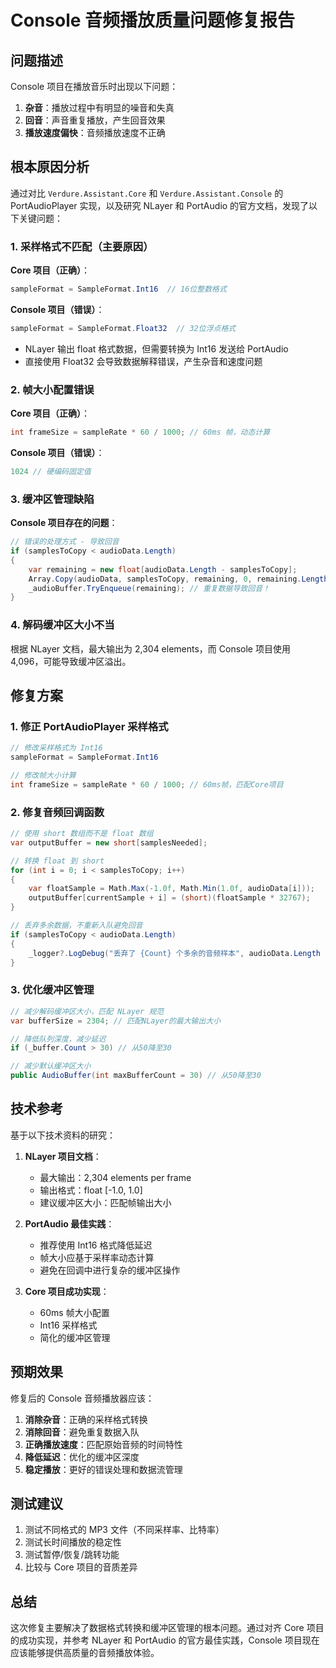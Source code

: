 # Console 音频播放质量问题修复报告

## 问题描述

Console 项目在播放音乐时出现以下问题：
1. **杂音**：播放过程中有明显的噪音和失真
2. **回音**：声音重复播放，产生回音效果
3. **播放速度偏快**：音频播放速度不正确

## 根本原因分析

通过对比 `Verdure.Assistant.Core` 和 `Verdure.Assistant.Console` 的 PortAudioPlayer 实现，以及研究 NLayer 和 PortAudio 的官方文档，发现了以下关键问题：

### 1. 采样格式不匹配（主要原因）

**Core 项目（正确）**：
```csharp
sampleFormat = SampleFormat.Int16  // 16位整数格式
```

**Console 项目（错误）**：
```csharp
sampleFormat = SampleFormat.Float32  // 32位浮点格式
```

- NLayer 输出 float 格式数据，但需要转换为 Int16 发送给 PortAudio
- 直接使用 Float32 会导致数据解释错误，产生杂音和速度问题

### 2. 帧大小配置错误

**Core 项目（正确）**：
```csharp
int frameSize = sampleRate * 60 / 1000; // 60ms 帧，动态计算
```

**Console 项目（错误）**：
```csharp
1024 // 硬编码固定值
```

### 3. 缓冲区管理缺陷

**Console 项目存在的问题**：
```csharp
// 错误的处理方式 - 导致回音
if (samplesToCopy < audioData.Length)
{
    var remaining = new float[audioData.Length - samplesToCopy];
    Array.Copy(audioData, samplesToCopy, remaining, 0, remaining.Length);
    _audioBuffer.TryEnqueue(remaining); // 重复数据导致回音！
}
```

### 4. 解码缓冲区大小不当

根据 NLayer 文档，最大输出为 2,304 elements，而 Console 项目使用 4,096，可能导致缓冲区溢出。

## 修复方案

### 1. 修正 PortAudioPlayer 采样格式

```csharp
// 修改采样格式为 Int16
sampleFormat = SampleFormat.Int16

// 修改帧大小计算
int frameSize = sampleRate * 60 / 1000; // 60ms帧，匹配Core项目
```

### 2. 修复音频回调函数

```csharp
// 使用 short 数组而不是 float 数组
var outputBuffer = new short[samplesNeeded];

// 转换 float 到 short
for (int i = 0; i < samplesToCopy; i++)
{
    var floatSample = Math.Max(-1.0f, Math.Min(1.0f, audioData[i]));
    outputBuffer[currentSample + i] = (short)(floatSample * 32767);
}

// 丢弃多余数据，不重新入队避免回音
if (samplesToCopy < audioData.Length)
{
    _logger?.LogDebug("丢弃了 {Count} 个多余的音频样本", audioData.Length - samplesToCopy);
}
```

### 3. 优化缓冲区管理

```csharp
// 减少解码缓冲区大小，匹配 NLayer 规范
var bufferSize = 2304; // 匹配NLayer的最大输出大小

// 降低队列深度，减少延迟
if (_buffer.Count > 30) // 从50降至30

// 减少默认缓冲区大小
public AudioBuffer(int maxBufferCount = 30) // 从50降至30
```

## 技术参考

基于以下技术资料的研究：

1. **NLayer 项目文档**：
   - 最大输出：2,304 elements per frame
   - 输出格式：float [-1.0, 1.0]
   - 建议缓冲区大小：匹配帧输出大小

2. **PortAudio 最佳实践**：
   - 推荐使用 Int16 格式降低延迟
   - 帧大小应基于采样率动态计算
   - 避免在回调中进行复杂的缓冲区操作

3. **Core 项目成功实现**：
   - 60ms 帧大小配置
   - Int16 采样格式
   - 简化的缓冲区管理

## 预期效果

修复后的 Console 音频播放器应该：

1. **消除杂音**：正确的采样格式转换
2. **消除回音**：避免重复数据入队
3. **正确播放速度**：匹配原始音频的时间特性
4. **降低延迟**：优化的缓冲区深度
5. **稳定播放**：更好的错误处理和数据流管理

## 测试建议

1. 测试不同格式的 MP3 文件（不同采样率、比特率）
2. 测试长时间播放的稳定性
3. 测试暂停/恢复/跳转功能
4. 比较与 Core 项目的音质差异

## 总结

这次修复主要解决了数据格式转换和缓冲区管理的根本问题。通过对齐 Core 项目的成功实现，并参考 NLayer 和 PortAudio 的官方最佳实践，Console 项目现在应该能够提供高质量的音频播放体验。
